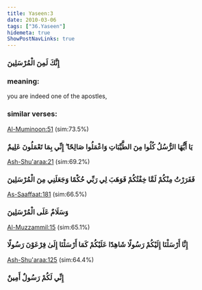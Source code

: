 ```yaml
---
title: Yaseen:3
date: 2010-03-06
tags: ["36.Yaseen"]
hidemeta: true 
ShowPostNavLinks: true 
---
```

### إِنَّكَ لَمِنَ الْمُرْسَلِينَ
### meaning: 
you are indeed one of the apostles,
### similar verses: 

[Al-Muminoon:51](/23/51) (sim:73.5%)

### يَا أَيُّهَا الرُّسُلُ كُلُوا مِنَ الطَّيِّبَاتِ وَاعْمَلُوا صَالِحًا ۖ إِنِّي بِمَا تَعْمَلُونَ عَلِيمٌ

[Ash-Shu'araa:21](/26/21) (sim:69.2%)

### فَفَرَرْتُ مِنْكُمْ لَمَّا خِفْتُكُمْ فَوَهَبَ لِي رَبِّي حُكْمًا وَجَعَلَنِي مِنَ الْمُرْسَلِينَ

[As-Saaffaat:181](/37/181) (sim:66.5%)

### وَسَلَامٌ عَلَى الْمُرْسَلِينَ

[Al-Muzzammil:15](/73/15) (sim:65.1%)

### إِنَّا أَرْسَلْنَا إِلَيْكُمْ رَسُولًا شَاهِدًا عَلَيْكُمْ كَمَا أَرْسَلْنَا إِلَىٰ فِرْعَوْنَ رَسُولًا

[Ash-Shu'araa:125](/26/125) (sim:64.4%)

### إِنِّي لَكُمْ رَسُولٌ أَمِينٌ
